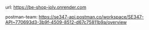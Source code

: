 url: https://be-shop-jolv.onrender.com

postman-team: https://se347-api.postman.co/workspace/SE347-API~770693d3-3b9f-4509-8512-d67c75811b9a/overview